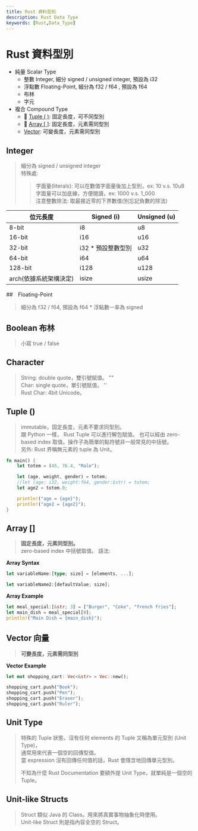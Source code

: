 ```yaml
---
title: Rust 資料型別
description: Rust Data Type
keywords: [Rust,Data_Type]
---
```


# Rust 資料型別

* 純量 Scalar Type
    * 整數 Integer, 細分 signed / unsigned  integer, 預設為 i32  
    * 浮點數 Floating-Point, 細分為 f32 / f64 , 預設為 f64 
    * 布林  
    * 字元  
* 複合 Compound Type
    * 🚩  [Tuple \(&nbsp;\)](#rust_tuple): 固定長度，可不同型別  
    * 🚩  [Array \[&nbsp;\]](#rust_array): 固定長度，元素需同型別
    * [Vector](#rust_vector): 可變長度，元素需同型別
    
    
## Integer 
> 細分為 signed / unsigned  integer  
> 特殊處:
>> 字面量(literals): 可以在數值字面量後加上型別，ex: 10 v.s. 10u8  
>> 字面量可以加底線，方便閱讀，ex: 1000 v.s. 1_000  
>> 注意整數除法: 取最接近零的下界數值(別忘記負數的除法)  

| 位元長度  |Signed (i)  | Unsigned (u)|
|-----|-----|-----            |
| 8-bit   |i8  | u8           |
| 16-bit  |i16  | u16         |
| 32-bit  |i32 \* 預設整數型別 | u32         |
| 64-bit  |i64  | u64         |
| 128-bit |i128     | u128    |
| arch(依據系統架構決定)    |isize    | usize   |

##　Floating-Point
> 細分為 f32 / f64, 預設為 f64 \*
> 浮點數一率為 signed 

## Boolean 布林 
> 小寫 true / false

## Character 
> String: double quote，雙引號賦值。 ""   
> Char: single quote，單引號賦值。 ''   
> Rust Char: 4bit Unicode。


## Tuple \(\) <span id="rust_tuple">&nbsp;</span>
> immutable，固定長度，元素不要求同型別。  
> 跟 Python 一樣， Rust Tuple 可以進行解包賦值。 
> 也可以經由 zero-based index 取值。操作子為簡單的點符號非一般常見的中括號。   
> 另外: Rust 界稱無元素的 tuple 為 Unit。

```rust
fn main() {
    let totem = (45, 76.4, "Male");

    let (age, weight, gender) = totem;
    //let (age: i32, weight:f64, gender:$str) = totem;
    let age2 = totem.0;

    println!("age = {age}");
    println!("age2 = {age2}");
}
```

## Array \[\] <span id="rust_array">&nbsp;</span>
> **固定長度，元素同型別。**  
> zero-based index 中括號取值。 
> 語法:   

__Array Syntax__  

```rust
let variableName:[type; size] = [elements, ...]; 

let variableName2:[defaultValue; size]; 

```

__Array Example__

```rust
let meal_special:[&str; 3] = ["Burger", "Coke", "french fries"]; 
let main_dish = meal_special[0];
println!("Main Dish = {main_dish}");
```


## Vector 向量 <span id="rust_vector">&nbsp;</span>
> **可變長度，元素需同型別**  


__Vector Example__

```rust
let mut shopping_cart: Vec<&str> = Vec::new();

shopping_cart.push("Book");
shopping_cart.push("Pen");
shopping_cart.push("Eraser");
shopping_cart.push("Ruler");

```

## Unit Type
> 特殊的 Tuple 狀態，沒有任何 elements 的 Tuple 又稱為單元型別 (Unit Type)，  
> 通常用來代表一個空的回傳型值。  
> 當 expression 沒有回傳任何值的話，Rust 會隱含地回傳單元型別。  
>
> 不知為什麼 Rust Documentation 要額外提 Unit Type，就單純是一個空的 Tuple。

## Unit-like Structs
> Struct 類似 Java 的 Class。用來將真實事物抽象化時使用。  
> Unit-like Struct 則是指內容全空的 Struct。  
